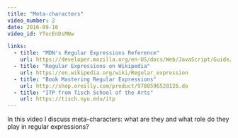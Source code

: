 ```yaml
---
title: "Meta-characters"
video_number: 2
date: 2016-09-16
video_id: YTocEnDsMNw

links: 
  - title: "MDN's Regular Expressions Reference"
    url: https://developer.mozilla.org/en-US/docs/Web/JavaScript/Guide/Regular_Expressions
  - title: "Regular Expressions on Wikipedia"
    url: https://en.wikipedia.org/wiki/Regular_expression
  - title: "Book Mastering Regular Expressions"
    url: http://shop.oreilly.com/product/9780596528126.do
  - title: "ITP from Tisch School of the Arts"
    url: https://tisch.nyu.edu/itp
---
```


In this video I discuss meta-characters: what are they and what role do they play in regular expressions?
